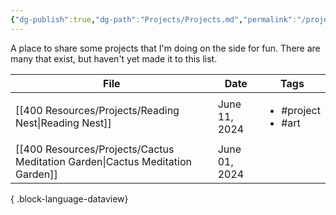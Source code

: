 ```yaml
---
{"dg-publish":true,"dg-path":"Projects/Projects.md","permalink":"/projects/projects/"}
---
```


A place to share some projects that I'm doing on the side for fun. There are many that exist, but haven't yet made it to this list. 

| File                                                                             | Date          | Tags                                    |
| -------------------------------------------------------------------------------- | ------------- | --------------------------------------- |
| [[400 Resources/Projects/Reading Nest\|Reading Nest]]                         | June 11, 2024 | <ul><li>#project</li><li>#art</li></ul> |
| [[400 Resources/Projects/Cactus Meditation Garden\|Cactus Meditation Garden]] | June 01, 2024 | <ul></ul>                               |

{ .block-language-dataview}